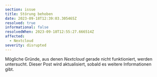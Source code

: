 ```yaml
---
section: issue
title: Störung behoben
date: 2023-09-18T12:39:03.305465Z
resolved: true
informational: false
resolvedWhen: 2023-09-18T12:55:27.666514Z
affected:
  - Nextcloud
severity: disrupted
---
```

Mögliche Gründe, aus denen *Nextcloud* gerade nicht funktioniert, werden untersucht. Dieser Post wird aktualisiert, sobald es weitere Informationen gibt.

        